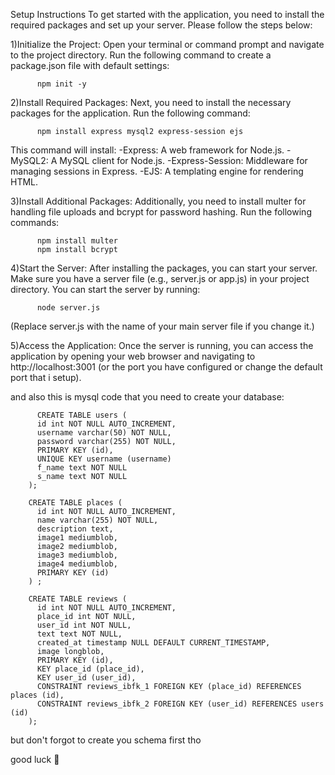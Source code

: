 Setup Instructions
To get started with the application, you need to install the required packages and set up your server. Please follow the steps below:

  1)Initialize the Project: Open your terminal or command prompt and navigate to the project directory. Run the following command to create a package.json file with default settings:
  
          npm init -y
  2)Install Required Packages: Next, you need to install the necessary packages for the application. Run the following command:
  
          npm install express mysql2 express-session ejs
          
  This command will install:
    -Express: A web framework for Node.js.
    -MySQL2: A MySQL client for Node.js.
    -Express-Session: Middleware for managing sessions in Express.
    -EJS: A templating engine for rendering HTML.
    
  3)Install Additional Packages: Additionally, you need to install multer for handling file uploads and bcrypt for password hashing. Run the following commands:
  
          npm install multer
          npm install bcrypt

  4)Start the Server: After installing the packages, you can start your server. Make sure you have a server file (e.g., server.js or app.js) in your project directory. You can start the server by running:

          node server.js
  (Replace server.js with the name of your main server file if you change it.)
    
  5)Access the Application: Once the server is running, you can access the application by opening your web browser and navigating to http://localhost:3001 (or the port you have configured or change the default port that i setup).

and also this is mysql code that you need to create your database:

          CREATE TABLE users (
          id int NOT NULL AUTO_INCREMENT,
          username varchar(50) NOT NULL,
          password varchar(255) NOT NULL,
          PRIMARY KEY (id),
          UNIQUE KEY username (username)
          f_name text NOT NULL
          s_name text NOT NULL
        );
        
        CREATE TABLE places (
          id int NOT NULL AUTO_INCREMENT,
          name varchar(255) NOT NULL,
          description text,
          image1 mediumblob,
          image2 mediumblob,
          image3 mediumblob,
          image4 mediumblob,
          PRIMARY KEY (id)
        ) ;
        
        CREATE TABLE reviews (
          id int NOT NULL AUTO_INCREMENT,
          place_id int NOT NULL,
          user_id int NOT NULL,
          text text NOT NULL,
          created_at timestamp NULL DEFAULT CURRENT_TIMESTAMP,
          image longblob,
          PRIMARY KEY (id),
          KEY place_id (place_id),
          KEY user_id (user_id),
          CONSTRAINT reviews_ibfk_1 FOREIGN KEY (place_id) REFERENCES places (id),
          CONSTRAINT reviews_ibfk_2 FOREIGN KEY (user_id) REFERENCES users (id)
        );

but don't forgot to create you schema first tho

good luck 💚
